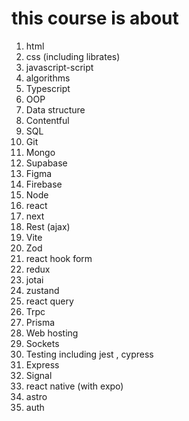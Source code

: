 # this course is about 


1. html
1. css (including librates)
1. javascript-script
1. algorithms
1. Typescript
1. OOP
1. Data structure
1. Contentful
1. SQL
1. Git
1. Mongo
1. Supabase
1. Figma
1. Firebase
1. Node
1. react 
1. next
1. Rest (ajax)
1. Vite
1. Zod
1. react hook form 
1. redux
1. jotai 
1. zustand
1. react query 
1. Trpc
1. Prisma
1. Web hosting
1. Sockets
1. Testing including jest , cypress
1. Express
1. Signal
1. react native (with expo)
1. astro
1. auth

